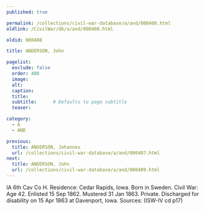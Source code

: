 ```yaml
---
published: true

permalink: /collections/civil-war-database/a/and/000408.html
oldlink: /CivilWar/db/a/and/000408.html

oldid: 000408

title: ANDERSON, John

pagelist:
  exclude: false
  order: 408
  image: 
  alt:
  caption:
  title:
  subtitle:      # Defaults to page subtitle
  teaser:

category: 
  - A 
  - AND

previous:
  title: ANDERSON, Johannes
  url: /collections/civil-war-database/a/and/000407.html  
next:
  title: ANDERSON, John
  url: /collections/civil-war-database/a/and/000409.html   
---
```

IA 6th Cav Co H. Residence: Cedar Rapids, Iowa. Born in Sweden. Civil War: Age 42. Enlisted 15 Sep 1862. Mustered 31 Jan 1863. Private. Discharged for disability on 15 Apr 1863 at Davenport, Iowa. Sources: (ISW-IV cd p17)